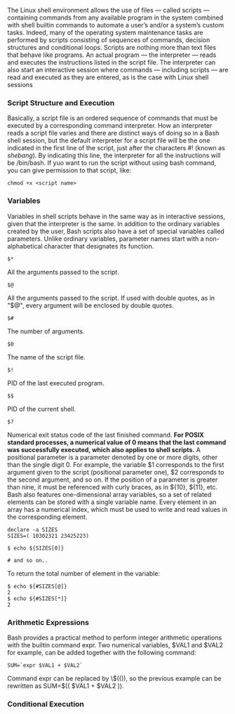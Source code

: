 The Linux shell environment allows the use of files — called scripts — containing commands from any available program in the system combined with shell builtin commands to automate a user’s and/or a system’s custom tasks. Indeed, many of the operating system maintenance tasks are performed by scripts consisting of sequences of commands, decision structures and conditional loops.
Scripts are nothing more than text files that behave like programs. An actual program — the interpreter — reads and executes the instructions listed in the script file. The interpreter can also start an interactive session where commands — including scripts — are read and executed as they are entered, as is the case with Linux shell sessions

### Script Structure and Execution
Basically, a script file is an ordered sequence of commands that must be executed by a corresponding command interpreter. How an interpreter reads a script file varies and there are distinct ways of doing so in a Bash shell session, but the default interpreter for a script file will be the one indicated in the first line of the script, just after the characters #! (known as *shebang*). By indicating this line, the interpreter for all the instructions will be /bin/bash. 
If yuo want to run the script without using bash command, you can give permission to that script, like:
```
chmod +x <script name>
```

### Variables
Variables in shell scripts behave in the same way as in interactive sessions, given that the interpreter is the same.
In addition to the ordinary variables created by the user, Bash scripts also have a set of special variables called parameters. Unlike ordinary variables, parameter names start with a non-alphabetical character that designates its function.
```
$*
```
All the arguments passed to the script.
```
$@
```
All the arguments passed to the script. If used with double quotes, as in "$@", every argument will be enclosed by double quotes.
```
$#
```
The number of arguments.
```
$0
```
The name of the script file.
```
$!
```
PID of the last executed program.
```
$$
```
PID of the current shell. 
```
$?
```
Numerical exit status code of the last finished command. **For POSIX standard processes, a numerical value of 0 means that the last command was successfully executed, which also applies to shell scripts.**
A positional parameter is a parameter denoted by one or more digits, other than the single digit 0.
For example, the variable $1 corresponds to the first argument given to the script (positional parameter one), $2 corresponds to the second argument, and so on. If the position of a parameter is greater than nine, it must be referenced with curly braces, as in ${10}, ${11}, etc.
Bash also features one-dimensional array variables, so a set of related elements can be stored with a single variable name. Every element in an array has a numerical index, which must be used to write and read values in the corresponding element.
```
declare -a SIZES
SIZES=( 10302321 23425223)

$ echo ${SIZES[0]}

# and so on..
```
To return the total number of element in the variable:
```
$ echo ${#SIZES[@]}
2
$ echo ${#SIZES[*]}
2
```

### Arithmetic Expressions
Bash provides a practical method to perform integer arithmetic operations with the builtin command expr. Two numerical variables, $VAL1 and $VAL2 for example, can be added together with the following command:
```
SUM=`expr $VAL1 + $VAL2`
```

Command expr can be replaced by \\\$(()), so the previous example can be rewritten as SUM=$(( $VAL1 + $VAL2 )).

### Conditional Execution
